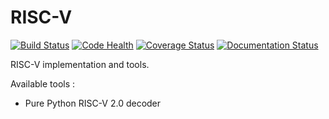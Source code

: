 # RISC-V

[![Build Status](https://travis-ci.org/meetshah1995/riscv.svg?branch=master)](https://travis-ci.org/meetshah1995/riscv)
[![Code Health](https://landscape.io/github/meetshah1995/riscv/master/landscape.svg?style=flat)](https://landscape.io/github/meetshah1995/riscv/master)
[![Coverage Status](https://coveralls.io/repos/github/meetshah1995/riscv/badge.svg?branch=dev)](https://coveralls.io/github/meetshah1995/riscv?branch=dev)
[![Documentation Status](https://readthedocs.org/projects/riscv/badge/?version=latest)](http://riscv.readthedocs.io/en/latest/?badge=latest)

RISC-V implementation and tools.

Available tools : 

* Pure Python RISC-V 2.0 decoder 
